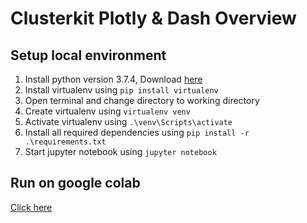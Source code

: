 # Clusterkit Plotly & Dash Overview

## Setup local environment

1. Install python version 3.7.4, Download <a href="https://www.python.org/downloads/release/python-374/" target="_blank">here</a>
2. Install virtualenv using `pip install virtualenv`
3. Open terminal and change directory to working directory
4. Create virtualenv using `virtualenv venv`
5. Activate virtualenv using `.\venv\Scripts\activate`
6. Install all required dependencies using `pip install -r .\requirements.txt`
7. Start jupyter notebook using `jupyter notebook`

## Run on google colab

<a href="https://colab.research.google.com/github/paiboon15721/clusterkit-dash-training/blob/master/notebook/plotly-and-dash-overview.ipynb" target="_blank">Click here</a>
